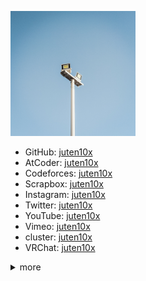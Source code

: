 <a href="light_white.jpg" data-lightbox="icon"><img src="light_white.jpg" width="200px"></a>

* GitHub: [juten10x](https://github.com/juten10x)
* AtCoder: [juten10x](https://atcoder.jp/users/juten10x)
* Codeforces: [juten10x](https://codeforces.com/profile/juten10x)
* Scrapbox: [juten10x](https://scrapbox.io/juten10x/)
* Instagram: [juten10x](https://www.instagram.com/juten10x)
* Twitter: [juten10x](https://twitter.com/juten10x)
* YouTube: [juten10x](https://www.youtube.com/@juten10x)
* Vimeo: [juten10x](https://vimeo.com/juten10x)
* cluster: [juten10x](https://cluster.mu/u/10x)
* VRChat: [juten10x](https://vrchat.com/home/user/usr_e18448f7-885a-4a0e-b6eb-ccf243c25a5e)

<details>

<summary>more</summary>

<ul>
  <li>SoundCloud: <a href="https://soundcloud.com/juten10x">juten10x</a></li>
  <li>Bandcamp: <a href="https://bandcamp.com/juten10x">juten10x</a></li>
  <li>niconico: <a href="https://www.nicovideo.jp/user/125236633">juten10x</a></li>
  <li>mixi2: <a href="https://mixi.social/@juten10x">juten10x</a></li>
  <li>Bluesky: <a href="https://bsky.app/profile/juten10x.bsky.social">juten10x</a></li>
  <li>note: <a href="https://note.com/juten10x">juten10x</a></li>
  <li>Hatena Blog: <a href="https://juten10x.hatenablog.com">juten10x</a></li>
  <li>yukicoder: <a href="https://yukicoder.me/users/21972">juten10x</a></li>
  <li>AOJ: <a href="https://judge.u-aizu.ac.jp/onlinejudge/user.jsp?id=juten10x">juten10x</a></li>
  <li>QCoder: <a href="https://www.qcoder.jp/ja/users/juten10x">juten10x</a></li>
  <li>CodeChef: <a href="https://www.codechef.com/users/juten10x">juten10x</a></li>
  <li>TLX: <a href="https://tlx.toki.id/profiles/juten10x">juten10x</a></li>
  <li>OMC: <a href="https://onlinemathcontest.com/users/juten10x">juten10x</a></li>
  <li>AlpacaHack: <a href="https://alpacahack.com/users/juten10x">juten10x</a></li>
  <li>CryptoHack: <a href="https://cryptohack.org/user/juten10x/">juten10x</a></li>
  <li>DreamHack: <a href="https://dreamhack.io/users/70164">juten10x</a></li>
  <li>Misskey.io: <a href="https://misskey.io/@Juten10x">juten10x</a></li>
  <li>Misskey.design: <a href="https://misskey.design/@Juten10x">juten10x</a></li>
  <li>Misskey競プロ鯖: <a href="https://misskey.kyoupro.com/@Juten10x">juten10x</a></li>
  <li>Mastodon: <a href="https://mstdn.jp/@juten10x">juten10x</a></li>
  <li>Twitch: <a href="https://www.twitch.tv/juten10x">juten10x</a></li>
  <li>Steam: <a href="https://steamcommunity.com/id/juten10x/">juten10x</a></li>
  <li>Qiita: <a href="https://qiita.com/juten10x">juten10x</a></li>
  <li>Muuseo: <a href="https://muuseo.com/juten10x/owner">juten10x</a></li>
  <li>Reddit: <a href="https://www.reddit.com/user/juten10x_/">juten10x_</a></li>
  <li>Xfolio: <a href="https://xfolio.jp/users/THkWP3ukzRzn">juten10x</a></li>
  <li>Gravatar: <a href="https://gravatar.com/juten10x">juten10x</a></li>
  <li>Wikipedia: <a href="https://ja.wikipedia.org/wiki/?curid=4687335">Juten</a></li>
</ul>
<details>
<summary>_juten10x</summary>

<ul>
  <li>YouTube: <a href="https://www.youtube.com/@ujuten10x">_juten10x</a></li>
  <li>Bluesky: <a href="https://bsky.app/profile/ujuten10x.bsky.social">_juten10x</a></li>
  <li>Twitter: <a href="https://x.com/_juten10x">_juten10x</a></li>
  <li>note: <a href="https://note.com/_juten10x">_juten10x</a></li>
  <li>mixi2: <a href="https://mixi.social/@ujuten10x">_juten10x</a></li>
  <li>Reddit: <a href="https://reddit.com/user/_juten10x">_juten10x</a></li>
</ul>

</details>
</details>

